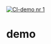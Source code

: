 [![CI-demo nr 1](https://github.com/Merimel/demo/actions/workflows/demo01.yml/badge.svg)](https://github.com/Merimel/demo/actions/workflows/demo01.yml)
# demo
